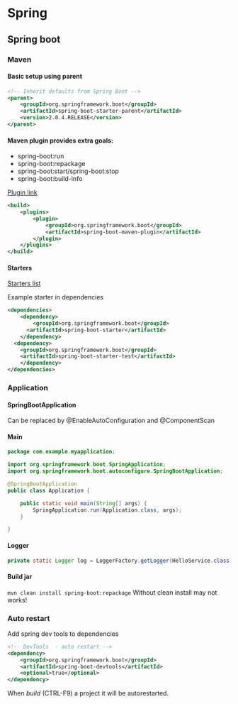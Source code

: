 # Spring
## Spring boot
### Maven
#### Basic setup using parent
```xml
<!-- Inherit defaults from Spring Boot -->
<parent>
	<groupId>org.springframework.boot</groupId>
	<artifactId>spring-boot-starter-parent</artifactId>
	<version>2.0.4.RELEASE</version>
</parent>
```
#### Maven plugin provides extra goals:
- spring-boot:run
- spring-boot:repackage
- spring-boot:start/spring-boot:stop
- spring-boot:build-info

[Plugin link](https://docs.spring.io/spring-boot/docs/2.0.4.RELEASE/maven-plugin/)

```xml
<build>
	<plugins>
		<plugin>
			<groupId>org.springframework.boot</groupId>
			<artifactId>spring-boot-maven-plugin</artifactId>
		</plugin>
	</plugins>
</build>
```
#### Starters
[Starters list](https://docs.spring.io/spring-boot/docs/2.0.4.RELEASE/reference/htmlsingle/#using-boot-starter)

Example starter in dependencies
```xml
<dependencies>
	<dependency>
  		<groupId>org.springframework.boot</groupId>
      <artifactId>spring-boot-starter</artifactId>
	</dependency>
  <dependency>
  	<groupId>org.springframework.boot</groupId>
    <artifactId>spring-boot-starter-test</artifactId>
	</dependency>
</dependencies>
```
### Application
#### SpringBootApplication
Can be replaced by @EnableAutoConfiguration and @ComponentScan
#### Main
```java
package com.example.myapplication;

import org.springframework.boot.SpringApplication;
import org.springframework.boot.autoconfigure.SpringBootApplication;

@SpringBootApplication
public class Application {

	public static void main(String[] args) {
		SpringApplication.run(Application.class, args);
	}

}
```
#### Logger
```java
private static Logger log = LoggerFactory.getLogger(HelloService.class);
```
#### Build jar
`mvn clean install spring-boot:repackage`
Without clean install may not works!
### Auto restart
Add spring dev tools to dependencies
```xml
<!-- DevTools  - auto restart -->
<dependency>
	<groupId>org.springframework.boot</groupId>
	<artifactId>spring-boot-devtools</artifactId>
	<optional>true</optional>
</dependency>
```
When *build* (CTRL-F9) a project it will be autorestarted.
